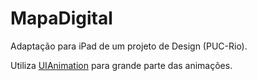 # MapaDigital
Adaptação para iPad de um projeto de Design (PUC-Rio).

Utiliza [UIAnimation](https://github.com/LexLoki/UIAnimation) para grande parte das animações.
